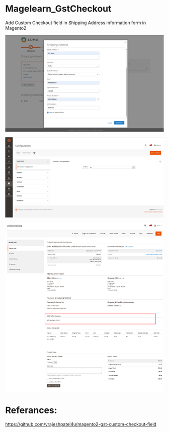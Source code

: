 # Magelearn_GstCheckout
Add Custom Checkout field in Shipping Address information form in Magento2

![configuration](/assets/Checkout.png)

![Checkout.png](/assets/image.png)

![Checkout-1.png](/assets/Magento-Admin.png)

# Referances:
https://github.com/vrajeshpatel4u/magento2-gst-custom-checkout-field
